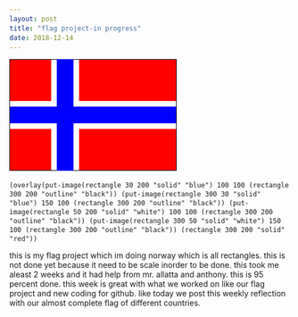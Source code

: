 ```yaml
---
layout: post
title: "flag project-in progress"
date: 2018-12-14
---
```


![images](/images/flagv2.png)


```
(overlay(put-image(rectangle 30 200 "solid" "blue") 100 100 (rectangle 300 200 "outline" "black")) (put-image(rectangle 300 30 "solid" "blue") 150 100 (rectangle 300 200 "outline" "black")) (put-image(rectangle 50 200 "solid" "white") 100 100 (rectangle 300 200 "outline" "black")) (put-image(rectangle 300 50 "solid" "white") 150 100 (rectangle 300 200 "outline" "black")) (rectangle 300 200 "solid" "red"))
```
this is my flag project which im doing norway which is all rectangles. this is not done yet because it need to be scale inorder to be done. this took me aleast 2 weeks and it had help from mr. allatta and anthony. this is 95 percent done. this week is great with what we worked on like our flag project and new coding for github. like today we post this weekly reflection with our almost complete flag of different countries.
